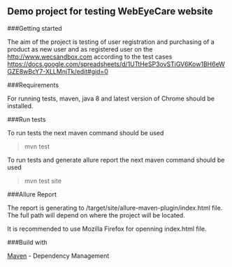 Demo project for testing WebEyeCare website
------------------------------
###Getting started

The aim of the project is testing of user registration and purchasing of a product as new user 
and as registered user on the http://www.wecsandbox.com according to the test cases
https://docs.google.com/spreadsheets/d/1UTtHeSP3ovSTiGV6Kow1BH6eWGZE8wBcY7-XLLMnjTk/edit#gid=0

###Requirements

For running tests, maven, java 8 and latest version of Chrome should be installed.

###Run tests

To run tests the next maven command should be used 

> mvn test

To run tests and generate allure report the next maven command should be used 

> mvn test site

###Allure Report

The report is generating to /target/site/allure-maven-plugin/index.html file. The full path will depend on where 
the project will be located.

It is recommended to use Mozilla Firefox for openning index.html file.

###Build with

[Maven](https://maven.apache.org/) - Dependency Management
